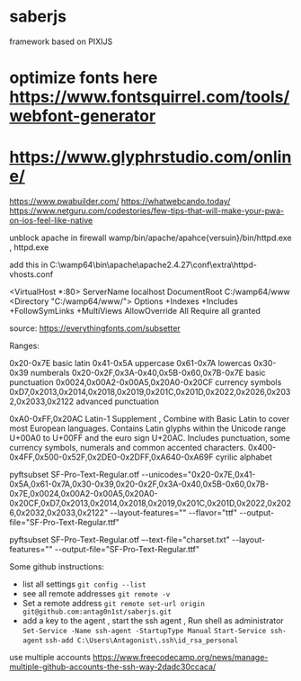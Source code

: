 # saberjs
framework based on PIXIJS
# optimize fonts here https://www.fontsquirrel.com/tools/webfont-generator
# https://www.glyphrstudio.com/online/

https://www.pwabuilder.com/
https://whatwebcando.today/
https://www.netguru.com/codestories/few-tips-that-will-make-your-pwa-on-ios-feel-like-native

unblock apache in firewall wamp/bin/apache/apahce{versuin}/bin/httpd.exe , httpd.exe

add this in C:\wamp64\bin\apache\apache2.4.27\conf\extra\httpd-vhosts.conf

<VirtualHost *:80>
    ServerName localhost
    DocumentRoot C:/wamp64/www
    <Directory  "C:/wamp64/www/">
        Options +Indexes +Includes +FollowSymLinks +MultiViews
        AllowOverride All
        Require all granted
    </Directory>
</VirtualHost>


source: https://everythingfonts.com/subsetter

Ranges: 

0x20-0x7E basic latin
0x41-0x5A uppercase
0x61-0x7A lowercas
0x30-0x39 numberals
0x20-0x2F,0x3A-0x40,0x5B-0x60,0x7B-0x7E basic punctuation
0x0024,0x00A2-0x00A5,0x20A0-0x20CF currency symbols
0xD7,0x2013,0x2014,0x2018,0x2019,0x201C,0x201D,0x2022,0x2026,0x2032,0x2033,0x2122 advanced punctuation

0xA0-0xFF,0x20AC Latin-1 Supplement , Combine with Basic Latin to cover most European languages. Contains Latin glyphs within the Unicode range U+00A0 to U+00FF and the euro sign U+20AC. Includes punctuation, some currency symbols, numerals and common accented characters. 
0x400-0x4FF,0x500-0x52F,0x2DE0-0x2DFF,0xA640-0xA69F cyrilic alphabet

pyftsubset SF-Pro-Text-Regular.otf --unicodes="0x20-0x7E,0x41-0x5A,0x61-0x7A,0x30-0x39,0x20-0x2F,0x3A-0x40,0x5B-0x60,0x7B-0x7E,0x0024,0x00A2-0x00A5,0x20A0-0x20CF,0xD7,0x2013,0x2014,0x2018,0x2019,0x201C,0x201D,0x2022,0x2026,0x2032,0x2033,0x2122" --layout-features="" --flavor="ttf" --output-file="SF-Pro-Text-Regular.ttf"

pyftsubset SF-Pro-Text-Regular.otf –-text-file="charset.txt"  --layout-features=""  --output-file="SF-Pro-Text-Regular.ttf"



Some github instructions:

- list all settings `git config --list`
- see all remote addresses `git remote -v`
- Set a remote address `git remote set-url origin git@github.com:antag0n1st/saberjs.git`
- add a key to the agent , start the ssh agent , Run shell as administrator   
`Set-Service -Name ssh-agent -StartupType Manual`
`Start-Service ssh-agent`
`ssh-add C:\Users\Antagonist\.ssh\id_rsa_personal`

use multiple accounts
https://www.freecodecamp.org/news/manage-multiple-github-accounts-the-ssh-way-2dadc30ccaca/





